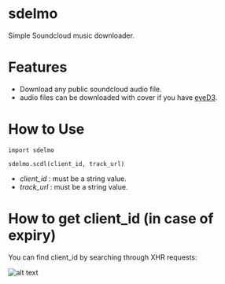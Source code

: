 # sdelmo
Simple Soundcloud music downloader.

# Features
- Download any public soundcloud audio file.
- audio files can be downloaded with cover if you have [eyeD3](https://eyed3.readthedocs.io/).

# How to Use
```
import sdelmo

sdelmo.scdl(client_id, track_url)
```
- _client_id_ : must be a string value.
- _track_url_ : must be a string value.

# How to get client_id (in case of expiry)

You can find client_id by searching through XHR requests:

![alt text](https://i.imgur.com/Xl3JnuP.png)
